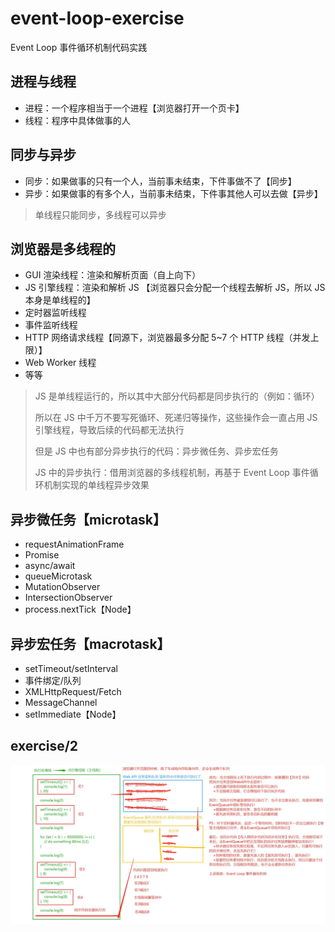 # event-loop-exercise
Event Loop 事件循环机制代码实践

## 进程与线程

- 进程：一个程序相当于一个进程【浏览器打开一个页卡】
- 线程：程序中具体做事的人

## 同步与异步

- 同步：如果做事的只有一个人，当前事未结束，下件事做不了【同步】
- 异步：如果做事的有多个人，当前事未结束，下件事其他人可以去做【异步】

> 单线程只能同步，多线程可以异步

## 浏览器是多线程的

- GUI 渲染线程：渲染和解析页面（自上向下）
- JS 引擎线程：渲染和解析 JS 【浏览器只会分配一个线程去解析 JS，所以 JS 本身是单线程的】
- 定时器监听线程
- 事件监听线程
- HTTP 网络请求线程【同源下，浏览器最多分配 5~7 个 HTTP 线程（并发上限）】
- Web Worker 线程
- 等等

> JS 是单线程运行的，所以其中大部分代码都是同步执行的（例如：循环）
> 
> 所以在 JS 中千万不要写死循环、死递归等操作，这些操作会一直占用 JS 引擎线程，导致后续的代码都无法执行
> 
> 但是 JS 中也有部分异步执行的代码：异步微任务、异步宏任务
> 
> JS 中的异步执行：借用浏览器的多线程机制，再基于 Event Loop 事件循环机制实现的单线程异步效果

## 异步微任务【microtask】

- requestAnimationFrame
- Promise
- async/await
- queueMicrotask
- MutationObserver
- IntersectionObserver
- process.nextTick【Node】

## 异步宏任务【macrotask】

- setTimeout/setInterval
- 事件绑定/队列
- XMLHttpRequest/Fetch
- MessageChannel
- setImmediate【Node】

## exercise/2

![exercise/2](./images/2.png)


